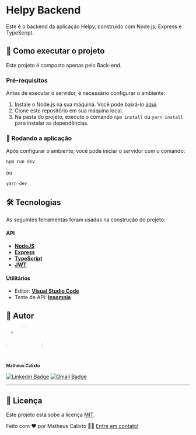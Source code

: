 # Helpy Backend

Este é o backend da aplicação Helpy, construído com Node.js, Express e TypeScript.

## 🚀 Como executar o projeto

Este projeto é composto apenas pelo Back-end.

### Pré-requisitos

Antes de executar o servidor, é necessário configurar o ambiente:

1. Instale o Node.js na sua máquina. Você pode baixá-lo [aqui](https://nodejs.org/en/download/).
2. Clone este repositório em sua máquina local.
3. Na pasta do projeto, execute o comando `npm install` ou `yarn install` para instalar as dependências.

### 🧭 Rodando a aplicação
Após configurar o ambiente, você pode iniciar o servidor com o comando:

```sh
npm run dev
```
ou

```sh
yarn dev
```
## 🛠 Tecnologias

As seguintes ferramentas foram usadas na construção do projeto:

#### **API**

-   **[NodeJS](https://nodejs.org/en)**
-   **[Express](https://expressjs.com/pt-br/)**
-   **[TypeScript](https://www.typescriptlang.org/)**
-   **[JWT](https://jwt.io/)**


#### [](https://github.com/tgmarinho/Ecoleta#utilit%C3%A1rios)**Utilitários**

-   Editor:  **[Visual Studio Code](https://code.visualstudio.com/)**
-   Teste de API:  **[Insomnia](https://insomnia.rest/)**


## 🦸 Autor

<a href="https://www.linkedin.com/in/matheus-calixto-silva/">
 <img style="border-radius: 50%;" src="https://avatars.githubusercontent.com/u/56086100?v=4" width="100px;" alt=""/>
 <br />
 <sub><b>Matheus Calixto</b></sub></a> <a href="https://www.linkedin.com/in/matheus-calixto-silva/" title="Linkedin"></a>
 <br />

[![Linkedin Badge](https://img.shields.io/badge/-Matheus-blue?style=flat-square&logo=Linkedin&logoColor=white&link=https://www.linkedin.com/in/matheus-calixto-silva/)](https://www.linkedin.com/in/matheus-calixto-silva/)
[![Gmail Badge](https://img.shields.io/badge/-matheuscalixto8@gmail.com-c14438?style=flat-square&logo=Gmail&logoColor=white&link=mailto:matheuscalixto8@gmail.com)](mailto:matheuscalixto8@gmail.com)

---

## 📝 Licença

Este projeto esta sobe a licença [MIT](./LICENSE).

Feito com ❤️ por Matheus Calixto 👋🏽 [Entre em contato!](https://www.linkedin.com/in/matheus-calixto-silva/)
